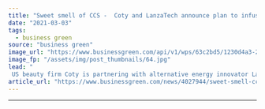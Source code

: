 ```yaml
---
title: "Sweet smell of CCS -  Coty and LanzaTech announce plan to infuse perfumes with captured carbon"
date: "2021-03-03"
tags: 
  - business green
source: "business green"
image_url: "https://www.businessgreen.com/api/v1/wps/63c2bd5/1230d4a3-27dd-4ec7-9d71-62836e69721e/5/iStock-468047661-185x114.jpg"
image_fp: "/assets/img/post_thumbnails/64.jpg"
lead: "
 US beauty firm Coty is partnering with alternative energy innovator LanzaTech to incorporate ethanol made from captured carbon emissions into its perfume products ..."
article_url: "https://www.businessgreen.com/news/4027944/sweet-smell-ccs-coty-lanzatech-announce-plan-infuse-perfumes-captured-carbon"
---
```


---
